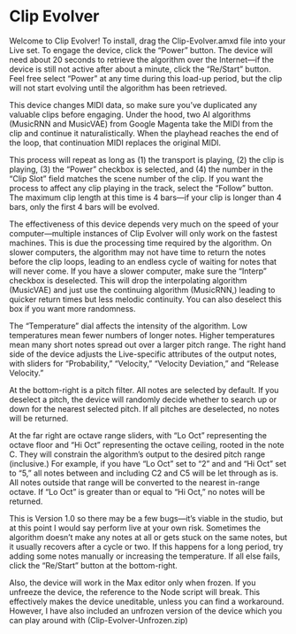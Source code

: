 # Clip Evolver

Welcome to Clip Evolver! To install, drag the Clip-Evolver.amxd file into your Live set. To engage the device, click the “Power” button. The device will need about 20 seconds to retrieve the algorithm over the Internet—if the device is still not active after about a minute, click the “Re/Start” button. Feel free select “Power” at any time during this load-up period, but the clip will not start evolving until the algorithm has been retrieved.

This device changes MIDI data, so make sure you’ve duplicated any valuable clips before engaging. Under the hood, two AI algorithms (MusicRNN and MusicVAE) from Google Magenta take the MIDI from the clip and continue it naturalistically. When the playhead reaches the end of the loop, that continuation MIDI replaces the original MIDI.

This process will repeat as long as (1) the transport is playing, (2) the clip is playing, (3) the “Power” checkbox is selected, and (4) the number in the “Clip Slot” field matches the scene number of the clip. If you want the process to affect any clip playing in the track, select the “Follow” button. The maximum clip length at this time is 4 bars—if your clip is longer than 4 bars, only the first 4 bars will be evolved.

The effectiveness of this device depends very much on the speed of your computer—multiple instances of Clip Evolver will only work on the fastest machines. This is due the processing time required by the algorithm. On slower computers, the algorithm may not have time to return the notes before the clip loops, leading to an endless cycle of waiting for notes that will never come. If you have a slower computer, make sure the “Interp” checkbox is deselected. This will drop the interpolating algorithm (MusicVAE) and just use the continuing algorithm (MusicRNN,) leading to quicker return times but less melodic continuity. You can also deselect this box if you want more randomness.

The “Temperature” dial affects the intensity of the algorithm. Low temperatures mean fewer numbers of longer notes. Higher temperatures mean many short notes spread out over a larger pitch range. The right hand side of the device adjusts the Live-specific attributes of the output notes, with sliders for “Probability,” “Velocity,” “Velocity Deviation,” and “Release Velocity.”

At the bottom-right is a pitch filter. All notes are selected by default. If you deselect a pitch, the device will randomly decide whether to search up or down for the nearest selected pitch. If all pitches are deselected, no notes will be returned.

At the far right are octave range sliders, with “Lo Oct” representing the octave floor and “Hi Oct” representing the octave ceiling, rooted in the note C. They will constrain the algorithm’s output to the desired pitch range (inclusive.) For example, if you have “Lo Oct” set to “2” and and “Hi Oct” set to “5,” all notes between and including C2 and C5 will be let through as is. All notes outside that range will be converted to the nearest in-range octave. If “Lo Oct” is greater than or equal to “Hi Oct,” no notes will be returned.

This is Version 1.0 so there may be a few bugs—it’s viable in the studio, but at this point I would say perform live at your own risk. Sometimes the algorithm doesn’t make any notes at all or gets stuck on the same notes, but it usually recovers after a cycle or two. If this happens for a long period, try adding some notes manually or increasing the temperature. If all else fails, click the “Re/Start” button at the bottom-right.

Also, the device will work in the Max editor only when frozen. If you unfreeze the device, the reference to the Node script will break. This effectively makes the device uneditable, unless you can find a workaround. However, I have also included an unfrozen version of the device which you can play around with (Clip-Evolver-Unfrozen.zip)
